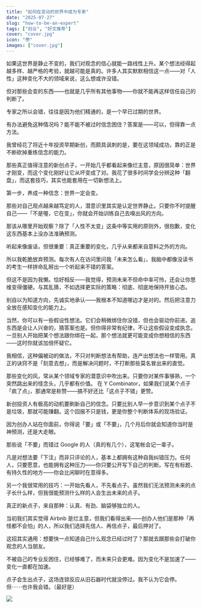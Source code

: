 ```yaml
---
title: "如何在变动的世界中成为专家"
date: "2025-07-27"
slug: "how-to-be-an-expert"
tags: ["创业", "好文推荐"]
cover: "cover.jpg"
icon: "😎"
images: ["cover.jpg"]
---
```

如果这世界是静止不变的，我们对观念的信心就能一路线性上升。某个想法经得起越多样、越严格的考验，就越可能是真的。许多人其实默默相信这一点——对「人性」这种变化不大的领域来说，这么想或许没错。



但对那些会变的东西——也就是几乎所有其他事物——你就不能再这样信任自己的判断了。



专家之所以会错，往往是因为他们精通的，是一个早已过期的世界。



有办法避免这种情况吗？能不能不被过时信念困住？答案是——可以，但得靠一点方法。



我曾经花了将近十年投资早期新创，而颇具讽刺的是，要在这领域成功，靠的正是不断砍掉重练信念的能力。



那些真正值得注意的新创点子，一开始几乎都看起来像烂主意，原因很简单：世界才刚变，而这个变化刚好让它从坏变成了对。我花了很多时间学会分辨这种「翻盘」，而这套技巧，其实也能套用在一切新想法上。



第一步，养成一种信念：世界一定会变。



那些对自己观点越来越笃定的人，潜意识里其实是认定世界静止。只要你不时提醒自己——「不是喔，它在变」，你就会开始训练自己去嗅出风的方向。



那该从哪里开始观察？除了「人性不太变」这条中等实用的原则外，很抱歉，变化这东西基本上没办法准确预测。



听起来像废话，但很重要：真正重要的变化，几乎从来都来自意料之外的方向。



所以我乾脆放弃预测。每次有人在访问里问我「未来怎么看」，我脑中都像没读书的考生一样拼命乱掰出一个听起来不错的答案。



但这不是因为我懒。恰好相反——我觉得，预测未来不但命中率可怜，还会让你思维变得僵硬。与其乱猜，不如选择更实际的策略：彻底、彻底地保持开放心态。



别自以为知道方向，先诚实地承认——我根本不知道哪边才是对的。然后把注意力全放在感知变化的能力上。



当然，你可以有一些假设性想法。它们会稍微绑住你没错，但也会驱动你前进。追东西是会让人兴奋的，猜答案也是。但你得非常有纪律，不让这些假设变成执念。
一旦别人开始把某个想法跟你绑在一起，那个想法就更可能变成你想相信的东西——这时你就该加倍怀疑它。



我相信，这种偏被动的做法，不只对判断想法有帮助，连产出想法也一样管用。真正的诀窍不是「刻意去想」，而是解决问题时，不打断那些莫名冒出来的直觉。



那些变化的风，常从某个领域专家的潜意识中吹出来。只要你对某件事够熟，一个突然跳出来的怪念头，几乎都有价值。
在 Y Combinator，如果我们说某个点子「疯了点」，那通常是称赞——搞不好还比「这点子不错」更赞。



新创投资人有极高的动机要刷新自己的信念。只要比别人早一步意识到某个点子不是垃圾，那就可能赚翻。这个回报不只是钱，更是你整个判断体系的现场验证。



因为创办人站在你面前，你得说「要」或「不要」，几个月后你就会知道你当时是神预测，还是大走眼。



那些说「不要」而错过 Google 的人（真的有几个），这笔帐会记一辈子。



凡是对想法要「下注」而非只评论的人，基本上都拥有这种自我纠错压力。任何人，只要愿意，也能拥有这种压力——你只要公开写下自己的判断。写在有标题、有持久性的地方——你会比闲聊时在意得多。



另一个我很常用的技巧：一开始先看人，不先看点子。虽然我们无法预测未来的点子长什么样，但我很能预测什么样的人会生出未来的点子。



真正的新点子，来自那种：认真、有劲、脑袋够独立的人。



当初我们其实觉得 Airbnb 是烂主意，但我们看得出来——创办人他们是那种「再怪都不会怕」的人，所以我们选择先信人、再信点子，最后押对了。



这招其实通用：想要快一点知道自己什么观念已经过时了？那就去跟那些会打破你观念的人当朋友。



不被自己的专业反困住，已经够难了，而未来只会更难。因为变化不是加速了——变化一直都在加速。



点子会生出点子，这场连锁反应从旧石器时代就没停过。我不认为它会停。
但⋯⋯也许我会错。（最好是）




![](https://prod-files-secure.s3.us-west-2.amazonaws.com/112d0858-5090-4d34-a606-b75eb8d65fd2/46476355-9cf3-4e99-9b7a-3531bc426380/1000202064.png?X-Amz-Algorithm=AWS4-HMAC-SHA256&X-Amz-Content-Sha256=UNSIGNED-PAYLOAD&X-Amz-Credential=ASIAZI2LB46625ZEYWUN%2F20251023%2Fus-west-2%2Fs3%2Faws4_request&X-Amz-Date=20251023T211200Z&X-Amz-Expires=3600&X-Amz-Security-Token=IQoJb3JpZ2luX2VjEJX%2F%2F%2F%2F%2F%2F%2F%2F%2F%2FwEaCXVzLXdlc3QtMiJHMEUCIDa1XFMigWZBAlplcAFeK8oQVeuMpOs%2BcIvLr7PprEwtAiEA4rF7QmRFwDgDUMHn%2Fz6%2F%2B5DQHQGAswzl4UKc7Z23u0kq%2FwMIThAAGgw2Mzc0MjMxODM4MDUiDAkX0Ntu2QTUXyzoOCrcA25eziElfCGgfPgI9guLc7sQfs8oaqWLjexp0y1sbdLmeCMBjjZK4VshKUL7N2ylb2Q6RrBQIpbdmyjcq7sm1Sf%2FVFhCRchnDzjnUREBQNY5CiJnJaZf4hOzdXYB0ieYOI2joCbK3UZvDXaZirTZotNnljbpFs0eCADoFHoL7yWo0e6vM1kuC7EWv3H0QFwedhs0JcRK9IyvkHhJC0DWBZGbBOxdfeldhgHvvUk%2BjxDo0pK4grWvhfquvHH%2FhgwDbmlVXO8uks25RLf2wAoG%2FDUkrOu%2BZniQzVpImY2hAsNskpJsJ8PcgEc5FHs9e4GgE6uKdKLE2PNeaM8k7%2B8IVs4jc%2Fr%2FlrSp03rB5fCiaupWhm3KGRVITVJQqAPg2rgyNoGLEYfUd531e3REwnQgvMtjiLneLqMhlo4yC0fuEbGqCe4L4KaB2RIqIT2mu%2FizvaK2ET1NxcIBhg7rZX9V5gEuz%2F1RPNr%2Bgb2Uj9UVRsmq9RmSqd0tg%2BgjrU3WaTsKgwK%2Fw2b0qv1QvPL%2BJb4JH2scBIqL2j0ZfD%2FLIrI2pSKHnADO6zP6KAOnw8Lr3yVTCpo5WdnuoBsNf7Z9N8D5r0XCjgDWZw2xVariZ4J8u3AHBMmmDKpXE%2FVlOAqhMPal6scGOqUBg8EM%2BXjD7VS8qUECTaSqEXKj%2BJEcnnv%2FC4U8d6l0bQ6sUxC9L8sJ0Ssw5WuS7TFAEWSfwOsQRAI9QzWZd4AnIsWi4HFNbslPHDBUb%2FRGdpcGEqRK2QI%2BD9qcukWnxd4as4fevA8JAaJ2bmBc39K5HUAJb4AOKPi7o%2BAqwagi43yFS1fNTZh6yyBtNMwXZozbqyPkWNOlEqBD7ZuOFQjPWyZnjVt3&X-Amz-Signature=9a1a11d36641ce161cf90f12a59a47930943b6793d864f57cd273b525bba9a4f&X-Amz-SignedHeaders=host&x-amz-checksum-mode=ENABLED&x-id=GetObject)


